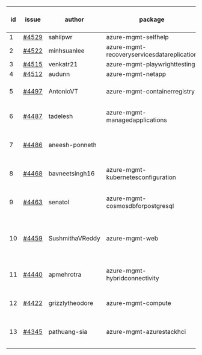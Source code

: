 | id | issue | author | package | assignee | bot advice | created date of issue | target release date | date from target |
| ------ | ------ | ------ | ------ | ------ | ------ | ------ | ------ | :-----: |
| 1 | [#4529](https://github.com/Azure/sdk-release-request/issues/4529) | sahilpwr | azure-mgmt-selfhelp | ChenxiJiang333 |  | 09-20 | 10-27 |  |
| 2 | [#4522](https://github.com/Azure/sdk-release-request/issues/4522) | minhsuanlee | azure-mgmt-recoveryservicesdatareplication | ChenxiJiang333 | FirstBeta | 09-13 | 10-27 |  |
| 3 | [#4515](https://github.com/Azure/sdk-release-request/issues/4515) | venkatr21 | azure-mgmt-playwrighttesting | ChenxiJiang333 | FirstBeta | 09-13 | 10-27 |  |
| 4 | [#4512](https://github.com/Azure/sdk-release-request/issues/4512) | audunn | azure-mgmt-netapp | ChenxiJiang333 |  | 09-08 | 10-27 |  |
| 5 | [#4497](https://github.com/Azure/sdk-release-request/issues/4497) | AntonioVT | azure-mgmt-containerregistry | ChenxiJiang333 | close to release date.  | 09-05 | 09-22 | 1 |
| 6 | [#4487](https://github.com/Azure/sdk-release-request/issues/4487) | tadelesh | azure-mgmt-managedapplications | ChenxiJiang333 | close to release date.  | 09-05 | 09-22 | 1 |
| 7 | [#4486](https://github.com/Azure/sdk-release-request/issues/4486) | aneesh-ponneth |  | ChenxiJiang333 | close to release date.  HoldOn | 08-31 | 09-22 | 1 |
| 8 | [#4468](https://github.com/Azure/sdk-release-request/issues/4468) | bavneetsingh16 | azure-mgmt-kubernetesconfiguration | ChenxiJiang333 | close to release date.  | 08-28 | 09-22 | 1 |
| 9 | [#4463](https://github.com/Azure/sdk-release-request/issues/4463) | senatol | azure-mgmt-cosmosdbforpostgresql | ChenxiJiang333 | close to release date.  FirstGA | 08-23 | 09-22 | 1 |
| 10 | [#4459](https://github.com/Azure/sdk-release-request/issues/4459) | SushmithaVReddy | azure-mgmt-web | ChenxiJiang333 | close to release date.  MultiAPI HoldOn | 08-23 | 09-22 | 1 |
| 11 | [#4440](https://github.com/Azure/sdk-release-request/issues/4440) | apmehrotra | azure-mgmt-hybridconnectivity | ChenxiJiang333 | close to release date.  FirstBeta | 08-16 | 09-22 | 1 |
| 12 | [#4422](https://github.com/Azure/sdk-release-request/issues/4422) | grizzlytheodore | azure-mgmt-compute | ChenxiJiang333 | close to release date.  | 08-12 | 09-22 | 1 |
| 13 | [#4345](https://github.com/Azure/sdk-release-request/issues/4345) | pathuang-sia | azure-mgmt-azurestackhci | ChenxiJiang333 | close to release date.  HoldOn | 07-19 | 09-22 | 1 |
